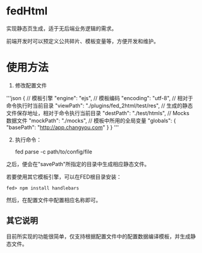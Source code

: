 fedHtml
==========
实现静态页生成，适于无后端业务逻辑的需求。

前端开发时可以预定义公共碎片、模板变量等，方便开发和维护。

# 使用方法

1. 修改配置文件

'''json
	{
		// 模板引擎
		"engine": "ejs",
		// 模板编码
		"encoding": "utf-8",
		// 相对于命令执行时当前目录
		"viewPath": "./plugins/fed_2html/test/res",
		// 生成的静态文件保存地址，相对于命令执行当前目录
		"destPath": "./test/htmls",
		// Mocks 数据文件
		"mockPath": "./mocks",
		// 模板中所用的全局变量
		"globals": {
			"basePath": "http://app.changyou.com"
		}
	}
'''

2. 执行命令：

	fed parse -c path/to/config/file

之后，便会在"savePath"所指定的目录中生成相应静态文件。

若要使用其它模板引擎，可以在FED根目录安装：

	fed> npm install handlebars

然后，在配置文件中配置相应名称即可。

## 其它说明

目前所实现的功能很简单，仅支持根据配置文件中的配置数据编译模板，并生成静态文件。